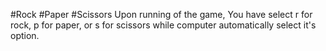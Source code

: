 #Rock #Paper #Scissors
Upon running of the game, You have  select r for rock, p for paper, or s for scissors while computer automatically select it's option.